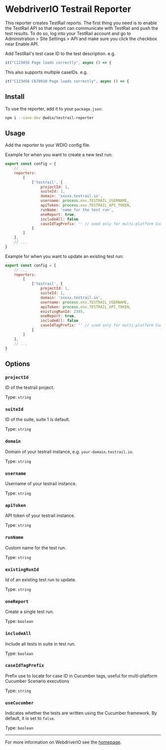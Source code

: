 
# WebdriverIO Testrail Reporter

This reporter creates TestRail reports. The first thing you need is to enable the TestRail API so that report can communicate with TestRail and push the test results. To do so, log into your TestRail account and go to Administration > Site Settings > API and make sure you click the checkbox near Enable API.

Add TestRail's test case ID to the test description. e.g.
```javascript
it("C123456 Page loads correctly", async () => {
```
This also supports multiple caseIDs. e.g.
```javascript
it("C123456 C678910 Page loads correctly", async () => {
```

## Install

To use the reporter, add it to your `package.json`:

```sh
npm i --save-dev @wdio/testrail-reporter
```

## Usage

Add the reporter to your WDIO config file.

Example for when you want to create a new test run:

```javascript
export const config = {
    // ...
    reporters:
        [
            ['testrail', {
                projectId: 1,
                suiteId: 1,
                domain: 'xxxxx.testrail.io',
                username: process.env.TESTRAIL_USERNAME,
                apiToken: process.env.TESTRAIL_API_TOKEN,
                runName: 'name for the test run',
                oneReport: true,
                includeAll: false
                caseIdTagPrefix: '' // used only for multi-platform Cucumber Scenarios
            }
        ]
    ],
    // ...
}
```

Example for when you want to update an existing test run:

```javascript
export const config = {
    // ...
    reporters:
        [
            ['testrail', {
                projectId: 1,
                suiteId: 1,
                domain: 'xxxxx.testrail.io',
                username: process.env.TESTRAIL_USERNAME,
                apiToken: process.env.TESTRAIL_API_TOKEN,
                existingRunId: 2345,
                oneReport: true,
                includeAll: false
                caseIdTagPrefix: '' // used only for multi-platform Cucumber Scenarios
            }
        ]
    ],
    // ...
}
```


## Options

### `projectId`

ID of the testrail project.

Type: `string`

### `suiteId`

ID of the suite, suite 1 is default.

Type: `string`

### `domain`

Domain of your testrail instance, e.g. `your-domain.testrail.io`.

Type: `string`

### `username`

Username of your testrail instance.

Type: `string`

### `apiToken`

API token of your testrail instance.

Type: `string`

### `runName`

Custom name for the test run.

Type: `string`

### `existingRunId`

Id of an existing test run to update.

Type: `string`

### `oneReport`

Create a single test run.

Type: `boolean`

### `includeAll`

Include all tests in suite in test run.

Type: `boolean`

### `caseIdTagPrefix`

Prefix use to locate for case ID in Cucumber tags, useful for multi-platform Cucumber Scenario executions

Type: `string`

### `useCucumber`

Indicates whether the tests are written using the Cucumber framework. By default, it is set to `false`.

Type: `boolean`

---

For more information on WebdriverIO see the [homepage](https://webdriver.io).
